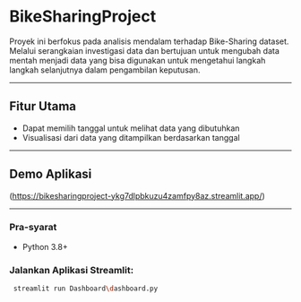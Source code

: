 # BikeSharingProject

Proyek ini berfokus pada analisis mendalam terhadap Bike-Sharing dataset. Melalui serangkaian investigasi data dan bertujuan untuk mengubah data mentah menjadi data yang bisa digunakan untuk mengetahui langkah langkah selanjutnya dalam pengambilan keputusan.

---

## Fitur Utama
* Dapat memilih tanggal untuk melihat data yang dibutuhkan 
* Visualisasi dari data yang ditampilkan berdasarkan tanggal

---

## Demo Aplikasi
(https://bikesharingproject-ykg7dlpbkuzu4zamfpy8az.streamlit.app/)

---

### Pra-syarat
* Python 3.8+

### Jalankan Aplikasi Streamlit:
   ```bash
    streamlit run Dashboard\dashboard.py
    
